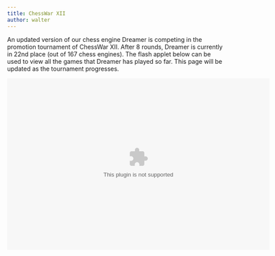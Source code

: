 ```yaml
---
title: ChessWar XII
author: walter
---
```

An updated version of our chess engine Dreamer is competing in the promotion tournament of ChessWar XII. After 8 rounds, Dreamer is currently in 22nd place (out of 167 chess engines). The flash applet below can be used to view all the games that Dreamer has played so far. This page will be updated as the tournament progresses.

<embed 
  src="chesstheatre_gui.swf" 
  width="612"
  height="400"
  allowscriptaccess="always"
  allowfullscreen="true"
/>
